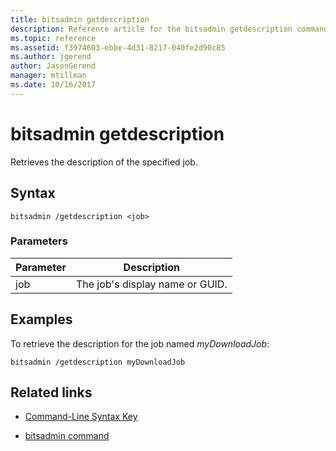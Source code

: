```yaml
---
title: bitsadmin getdescription
description: Reference article for the bitsadmin getdescription command, which retrieves the description of the specified job.
ms.topic: reference
ms.assetid: f3974603-ebbe-4d31-8217-040fe2d90c85
ms.author: jgerend
author: JasonGerend
manager: mtillman
ms.date: 10/16/2017
---
```


# bitsadmin getdescription

Retrieves the description of the specified job.

## Syntax

```
bitsadmin /getdescription <job>
```

### Parameters

| Parameter | Description |
| -------------- | -------------- |
| job | The job's display name or GUID. |

## Examples

To retrieve the description for the job named *myDownloadJob*:

```
bitsadmin /getdescription myDownloadJob
```

## Related links

- [Command-Line Syntax Key](command-line-syntax-key.md)

- [bitsadmin command](bitsadmin.md)
